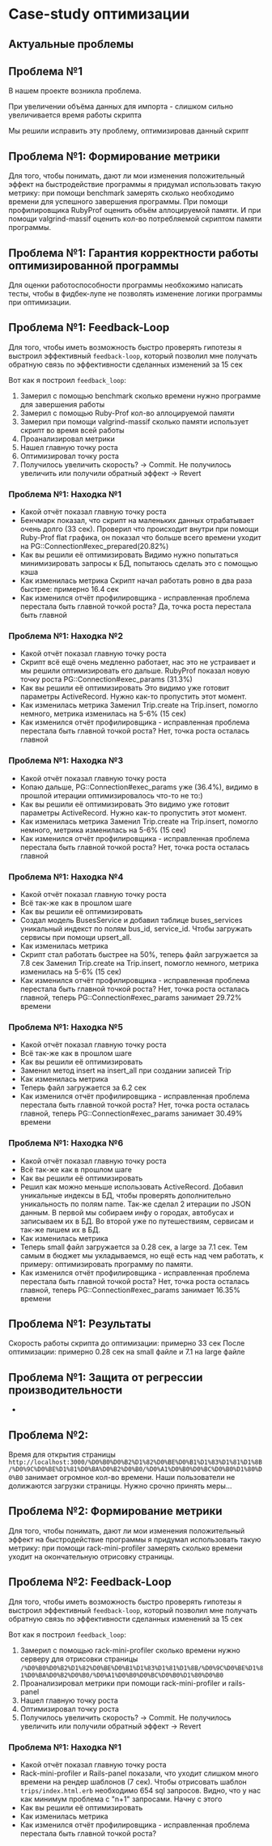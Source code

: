 # Case-study оптимизации

## Актуальные проблемы

## Проблема №1
В нашем проекте возникла проблема. 

При увеличении объёма данных для импорта - слишком сильно увеличивается время работы скрипта 

Мы решили исправить эту проблему, оптимизировав данный скрипт

## Проблема №1: Формирование метрики
Для того, чтобы понимать, дают ли мои изменения положительный эффект на быстродействие программы я придумал использовать такую метрику: при помощи benchmark замерять сколько необходимо времени для успешного завершения программы. 
При помощи профилировщика RubyProf оценить объём аллоцируемой памяти. И при помощи valgrind-massif оценить кол-во потребляемой скриптом памяти программы.

## Проблема №1: Гарантия корректности работы оптимизированной программы
Для оценки работоспособности программы необхожимо написать тесты, чтобы в фидбек-лупе не позволять изменение логики программы при оптимизации.

## Проблема №1: Feedback-Loop
Для того, чтобы иметь возможность быстро проверять гипотезы я выстроил эффективный `feedback-loop`, который позволил мне получать обратную связь по эффективности сделанных изменений за 15 сек

Вот как я построил `feedback_loop`:
1. Замерил с помощью benchmark сколько времени нужно программе для завершения работы
2. Замерил с помощью Ruby-Prof кол-во аллоцируемой памяти
3. Замерил при помощи valgrind-massif сколько памяти использует скрипт во время всей работы
4. Проанализировал метрики
5. Нашел главную точку роста
6. Оптимизировал точку роста
7. Получилось увеличить скорость? -> Commit. Не получилось увеличить или получили обратный эффект -> Revert

### Проблема №1: Находка №1
- Какой отчёт показал главную точку роста
- Бенчмарк показал, что скрипт на маленьких данных отрабатывает очень долго (33 сек). Проверил что происходит внутри при помощи Ruby-Prof flat графика, он показал что больше всего времени уходит на PG::Connection#exec_prepared(20.82%)
- Как вы решили её оптимизировать
Видимо нужно попытаться минимизировать запросы к БД, попытаюсь сделать это с помощью кэша
- Как изменилась метрика
Скрипт начал работать ровно в два раза быстрее: примерно 16.4 сек
- Как изменился отчёт профилировщика - исправленная проблема перестала быть главной точкой роста?
Да, точка роста перестала быть главной

### Проблема №1: Находка №2
- Какой отчёт показал главную точку роста
- Скрипт всё ещё очень медленно работает, нас это не устраивает и мы решили оптимизировать его дальше. RubyProf показал новую точку роста PG::Connection#exec_params (31.3%)
- Как вы решили её оптимизировать
Это видимо уже готовит параметры ActiveRecord. Нужно как-то пропустить этот момент.
- Как изменилась метрика
Заменил Trip.create на Trip.insert, помогло немного, метрика изменилась на 5-6% (15 сек)
- Как изменился отчёт профилировщика - исправленная проблема перестала быть главной точкой роста?
Нет, точка роста осталась главной

### Проблема №1: Находка №3
- Какой отчёт показал главную точку роста
- Копаю дальше, PG::Connection#exec_params уже (36.4%), 
видимо в прошлой итерации оптимизировалось что-то не то:) 
- Как вы решили её оптимизировать
Это видимо уже готовит параметры ActiveRecord. Нужно как-то пропустить этот момент.
- Как изменилась метрика
Заменил Trip.create на Trip.insert, помогло немного, метрика изменилась на 5-6% (15 сек)
- Как изменился отчёт профилировщика - исправленная проблема перестала быть главной точкой роста?
Нет, точка роста осталась главной

### Проблема №1: Находка №4
- Какой отчёт показал главную точку роста
- Всё так-же как в прошлом шаге
- Как вы решили её оптимизировать
- Создал модель BusesService и добавил таблице buses_services уникальный индекст по полям bus_id, service_id. Чтобы загружать сервисы при помощи upsert_all.
- Как изменилась метрика
- Скрипт стал работать быстрее на 50%, теперь файл загружается за 7.8 сек
Заменил Trip.create на Trip.insert, помогло немного, метрика изменилась на 5-6% (15 сек)
- Как изменился отчёт профилировщика - исправленная проблема перестала быть главной точкой роста?
Нет, точка роста осталась главной, теперь PG::Connection#exec_params занимает 29.72% времени

### Проблема №1: Находка №5
- Какой отчёт показал главную точку роста
- Всё так-же как в прошлом шаге
- Как вы решили её оптимизировать
- Заменил метод insert на insert_all при создании записей Trip
- Как изменилась метрика
- Теперь файл загружается за 6.2 сек
- Как изменился отчёт профилировщика - исправленная проблема перестала быть главной точкой роста?
Нет, точка роста осталась главной, теперь PG::Connection#exec_params занимает 30.49% времени

### Проблема №1: Находка №6
- Какой отчёт показал главную точку роста
- Всё так-же как в прошлом шаге
- Как вы решили её оптимизировать
- Решил как можно меньше использовать ActiveRecord. Добавил уникальные индексы в БД, чтобы проверять дополнительно уникальность по полям name. Так-же сделал 2 итерации по JSON данным. В первой мы собираем инфу о городах, автобусах и записываем их в БД. Во второй уже по путешествиям, сервисам и так-же пишем их в БД.
- Как изменилась метрика
- Теперь small файл загружается за 0.28 сек, а large за 7.1 сек. Тем самым в бюджет мы укладываемся, но ещё есть над чем работать, к примеру: оптимизировать программу по памяти.
- Как изменился отчёт профилировщика - исправленная проблема перестала быть главной точкой роста?
Нет, точка роста осталась главной, теперь PG::Connection#exec_params занимает 16.35% времени

## Проблема №1: Результаты
Скорость работы скрипта до оптимизации: примерно 33 сек
После оптимизации: примерно 0.28 сек на small файле и 7.1 на large файле

## Проблема №1: Защита от регрессии производительности
-

## Проблема №2:
Время для открытия страницы `http://localhost:3000/%D0%B0%D0%B2%D1%82%D0%BE%D0%B1%D1%83%D1%81%D1%8B/%D0%9C%D0%BE%D1%81%D0%BA%D0%B2%D0%B0/%D0%A1%D0%B0%D0%BC%D0%B0%D1%80%D0%B0` занимает огромное кол-во времени. Наши пользователи не долижаются загрузки страницы. Нужно срочно принять меры...

## Проблема №2: Формирование метрики
Для того, чтобы понимать, дают ли мои изменения положительный эффект на быстродействие программы я придумал использовать такую метрику: при помощи rack-mini-profiler замерять сколько времени уходит на окончательную отрисовку страницы.

## Проблема №2: Feedback-Loop
Для того, чтобы иметь возможность быстро проверять гипотезы я выстроил эффективный `feedback-loop`, который позволил мне получать обратную связь по эффективности сделанных изменений за 15 сек

Вот как я построил `feedback_loop`:
1. Замерил с помощью rack-mini-profiler сколько времени нужно серверу для отрисовки страницы `/%D0%B0%D0%B2%D1%82%D0%BE%D0%B1%D1%83%D1%81%D1%8B/%D0%9C%D0%BE%D1%81%D0%BA%D0%B2%D0%B0/%D0%A1%D0%B0%D0%BC%D0%B0%D1%80%D0%B0`
2. Проанализировал метрики при помощи rack-mini-profiler и rails-panel
3. Нашел главную точку роста
4. Оптимизировал точку роста
5. Получилось увеличить скорость? -> Commit. Не получилось увеличить или получили обратный эффект -> Revert

### Проблема №1: Находка №1
- Какой отчёт показал главную точку роста
- Rack-mini-profiler и Rails-panel показали, что уходит слишком много времени на рендер шаблонов (7 сек). Чтобы отрисовать шаблон `trips/index.html.erb` необходимо 654 sql запросов. Видно, что у нас как минимум проблема с "n+1" запросами. Начну с этого
- Как вы решили её оптимизировать
- Как изменилась метрика
- Как изменился отчёт профилировщика - исправленная проблема перестала быть главной точкой роста?